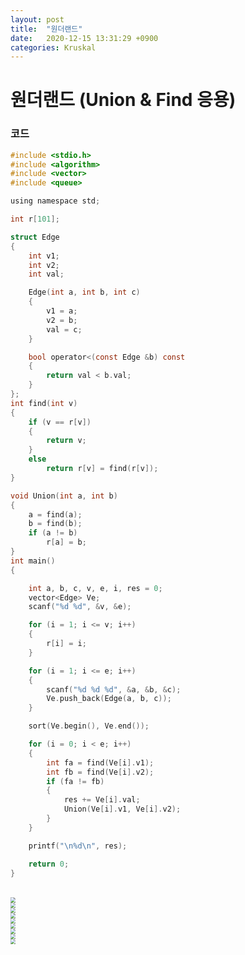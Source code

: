 ```yaml
---
layout: post
title:  "원더랜드"
date:   2020-12-15 13:31:29 +0900
categories: Kruskal
---
```

# 원더랜드 (Union & Find 응용)

### 코드

```c
#include <stdio.h>
#include <algorithm>
#include <vector>
#include <queue>

using namespace std;

int r[101];

struct Edge
{
    int v1;
    int v2;
    int val;

    Edge(int a, int b, int c)
    {
        v1 = a;
        v2 = b;
        val = c;
    }

    bool operator<(const Edge &b) const
    {
        return val < b.val;
    }
};
int find(int v)
{
    if (v == r[v])
    {
        return v;
    }
    else
        return r[v] = find(r[v]);
}

void Union(int a, int b)
{
    a = find(a);
    b = find(b);
    if (a != b)
        r[a] = b;
}
int main()
{

    int a, b, c, v, e, i, res = 0;
    vector<Edge> Ve;
    scanf("%d %d", &v, &e);

    for (i = 1; i <= v; i++)
    {
        r[i] = i;
    }

    for (i = 1; i <= e; i++)
    {
        scanf("%d %d %d", &a, &b, &c);
        Ve.push_back(Edge(a, b, c));
    }

    sort(Ve.begin(), Ve.end());

    for (i = 0; i < e; i++)
    {
        int fa = find(Ve[i].v1);
        int fb = find(Ve[i].v2);
        if (fa != fb)
        {
            res += Ve[i].val;
            Union(Ve[i].v1, Ve[i].v2);
        }
    }

    printf("\n%d\n", res);

    return 0;
}

```
<br/>


<img src="/public/img/78-1.png" style="zoom:52%;"  />
<br/>
<img src="/public/img/78-2.png" style="zoom:52%;"  />
<br/>
<img src="/public/img/78-3.png" style="zoom:52%;"  />
<br/>
<img src="/public/img/78-4.png" style="zoom:52%;"  />
<br/>
<img src="/public/img/78-5.png" style="zoom:52%;"  />
<br/>
<img src="/public/img/78-6.png" style="zoom:52%;"  />
<br/>
<img src="/public/img/78-7.png" style="zoom:52%;"  />
<br/>
<img src="/public/img/78-8.png" style="zoom:52%;"  />
<br/>
<img src="/public/img/78-9.png" style="zoom:52%;"  />
<br/>
